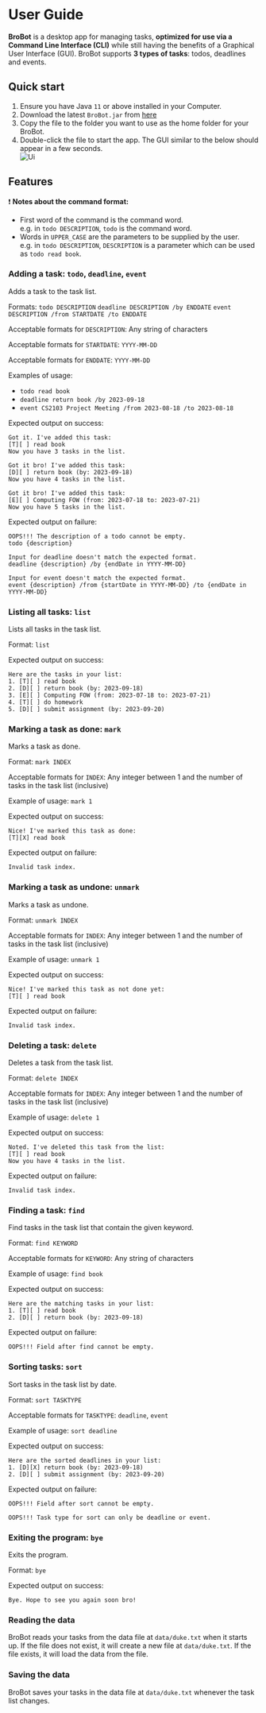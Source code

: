# User Guide

**BroBot** is a desktop app for managing tasks, **optimized for use via a Command
Line Interface (CLI)** while still having the benefits of a Graphical User Interface (GUI).
BroBot supports **3 types of tasks**: todos, deadlines and events.

## Quick start

1. Ensure you have Java `11` or above installed in your Computer.
2. Download the latest `BroBot.jar` from [here]()
3. Copy the file to the folder you want to use as the home folder for your BroBot.
4. Double-click the file to start the app. The GUI similar to the below should appear in a few seconds.<br>
   ![Ui](StartScreen.png)

## Features

❗ **Notes about the command format:**<br>

- First word of the command is the command word.<br>
  e.g. in `todo DESCRIPTION`, `todo` is the command word.
- Words in `UPPER_CASE` are the parameters to be supplied by the user.<br>
  e.g. in `todo DESCRIPTION`, `DESCRIPTION` is a parameter which can be used as `todo read book`.

### Adding a task: `todo`, `deadline`, `event`

Adds a task to the task list.

Formats:
`todo DESCRIPTION`
`deadline DESCRIPTION /by ENDDATE`
`event DESCRIPTION /from STARTDATE /to ENDDATE`

Acceptable formats for `DESCRIPTION`: Any string of characters

Acceptable formats for `STARTDATE`: `YYYY-MM-DD`

Acceptable formats for `ENDDATE`: `YYYY-MM-DD`

Examples of usage:

- `todo read book`
- `deadline return book /by 2023-09-18`
- `event CS2103 Project Meeting /from 2023-08-18 /to 2023-08-18`

Expected output on success:

```
Got it. I've added this task:
[T][ ] read book
Now you have 3 tasks in the list.
```

```
Got it bro! I've added this task:
[D][ ] return book (by: 2023-09-18)
Now you have 4 tasks in the list.
```

```
Got it bro! I've added this task:
[E][ ] Computing FOW (from: 2023-07-18 to: 2023-07-21)
Now you have 5 tasks in the list.
```

Expected output on failure:

```
OOPS!!! The description of a todo cannot be empty.
todo {description}
```

```
Input for deadline doesn't match the expected format.
deadline {description} /by {endDate in YYYY-MM-DD}
```

```
Input for event doesn't match the expected format.
event {description} /from {startDate in YYYY-MM-DD} /to {endDate in YYYY-MM-DD}
```

### Listing all tasks: `list`

Lists all tasks in the task list.

Format: `list`

Expected output on success:

```
Here are the tasks in your list:
1. [T][ ] read book
2. [D][ ] return book (by: 2023-09-18)
3. [E][ ] Computing FOW (from: 2023-07-18 to: 2023-07-21)
4. [T][ ] do homework
5. [D][ ] submit assignment (by: 2023-09-20)
```

### Marking a task as done: `mark`

Marks a task as done.

Format: `mark INDEX`

Acceptable formats for `INDEX`: Any integer between 1 and the number of tasks in the task list (inclusive)

Example of usage: `mark 1`

Expected output on success:

```
Nice! I've marked this task as done:
[T][X] read book
```

Expected output on failure:

```
Invalid task index.
```

### Marking a task as undone: `unmark`

Marks a task as undone.

Format: `unmark INDEX`

Acceptable formats for `INDEX`: Any integer between 1 and the number of tasks in the task list (inclusive)

Example of usage: `unmark 1`

Expected output on success:

```
Nice! I've marked this task as not done yet:
[T][ ] read book
```

Expected output on failure:

```
Invalid task index.
```

### Deleting a task: `delete`

Deletes a task from the task list.

Format: `delete INDEX`

Acceptable formats for `INDEX`: Any integer between 1 and the number of tasks in the task list (inclusive)

Example of usage: `delete 1`

Expected output on success:

```
Noted. I've deleted this task from the list:
[T][ ] read book
Now you have 4 tasks in the list.
```

Expected output on failure:

```
Invalid task index.
```

### Finding a task: `find`

Find tasks in the task list that contain the given keyword.

Format: `find KEYWORD`

Acceptable formats for `KEYWORD`: Any string of characters

Example of usage: `find book`

Expected output on success:

```
Here are the matching tasks in your list:
1. [T][ ] read book
2. [D][ ] return book (by: 2023-09-18)
```

Expected output on failure:

```
OOPS!!! Field after find cannot be empty.
```

### Sorting tasks: `sort`

Sort tasks in the task list by date.

Format: `sort TASKTYPE`

Acceptable formats for `TASKTYPE`: `deadline`, `event`

Example of usage: `sort deadline`

Expected output on success:

```
Here are the sorted deadlines in your list:
1. [D][X] return book (by: 2023-09-18)
2. [D][ ] submit assignment (by: 2023-09-20)
```

Expected output on failure:

```
OOPS!!! Field after sort cannot be empty.
```

```
OOPS!!! Task type for sort can only be deadline or event.
```

### Exiting the program: `bye`

Exits the program.

Format: `bye`

Expected output on success:

```
Bye. Hope to see you again soon bro!
```

### Reading the data

BroBot reads your tasks from the data file at `data/duke.txt` when it starts up.
If the file does not exist, it will create a new file at `data/duke.txt`.
If the file exists, it will load the data from the file.

### Saving the data

BroBot saves your tasks in the data file at `data/duke.txt` whenever the task list changes.